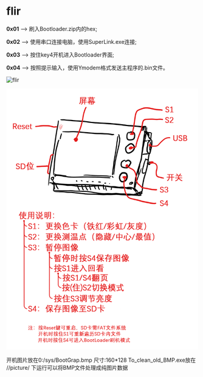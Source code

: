 # flir

**0x01** --> 刷入Bootloader.zip内的hex;

**0x02** --> 使用串口连接电脑，使用SuperLink.exe连接;

**0x03** --> 按住key4开机进入Bootloader界面;

**0x04** --> 按照提示输入，使用Ymodem格式发送主程序的.bin文件。


![flir](https://github.com/AnalogDragon/flir/blob/master/1.jpg)

![flir](https://github.com/AnalogDragon/flir/blob/master/readme.png)



开机图片放在0:/sys/BootGrap.bmp 尺寸:160*128
To_clean_old_BMP.exe放在 //picture/ 下运行可以将BMP文件处理成纯图片数据
